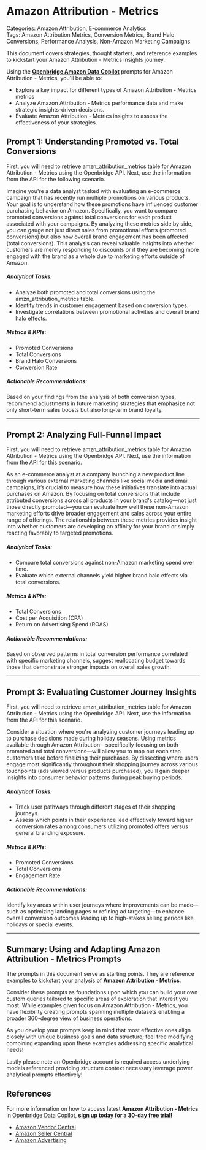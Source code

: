 # Amazon Attribution - Metrics

Categories: Amazon Attribution, E-commerce Analytics  
Tags: Amazon Attribution Metrics, Conversion Metrics, Brand Halo Conversions, Performance Analysis, Non-Amazon Marketing Campaigns

This document covers strategies, thought starters, and reference examples to kickstart your Amazon Attribution - Metrics insights journey.

Using the <a href="https://chatgpt.com/g/g-Sg4qP7r3v-openbridge-data-copilot" target="_blank"><strong>Openbridge Amazon Data Copilot</strong></a> prompts for Amazon Attribution - Metrics, you'll be able to:

- Explore a key impact for different types of Amazon Attribution - Metrics metrics
- Analyze Amazon Attribution - Metrics performance data and make strategic insights-driven decisions.
- Evaluate Amazon Attribution - Metrics insights to assess the effectiveness of your strategies.

## Prompt 1: Understanding Promoted vs. Total Conversions

First, you will need to retrieve amzn_attribution_metrics table for Amazon Attribution - Metrics using the Openbridge API. Next, use the information from the API for the following scenario. 

Imagine you're a data analyst tasked with evaluating an e-commerce campaign that has recently run multiple promotions on various products. Your goal is to understand how these promotions have influenced customer purchasing behavior on Amazon. Specifically, you want to compare promoted conversions against total conversions for each product associated with your campaigns. By analyzing these metrics side by side, you can gauge not just direct sales from promotional efforts (promoted conversions) but also how overall brand engagement has been affected (total conversions). This analysis can reveal valuable insights into whether customers are merely responding to discounts or if they are becoming more engaged with the brand as a whole due to marketing efforts outside of Amazon.

##### Analytical Tasks:
- Analyze both promoted and total conversions using the amzn_attribution_metrics table.
- Identify trends in customer engagement based on conversion types.
- Investigate correlations between promotional activities and overall brand halo effects.

##### Metrics & KPIs:
- Promoted Conversions
- Total Conversions
- Brand Halo Conversions
- Conversion Rate

##### Actionable Recommendations:
Based on your findings from the analysis of both conversion types, recommend adjustments in future marketing strategies that emphasize not only short-term sales boosts but also long-term brand loyalty.

---

## Prompt 2: Analyzing Full-Funnel Impact

First, you will need to retrieve amzn_attribution_metrics table for Amazon Attribution - Metrics using the Openbridge API. Next, use the information from the API for this scenario.

As an e-commerce analyst at a company launching a new product line through various external marketing channels like social media and email campaigns, it’s crucial to measure how these initiatives translate into actual purchases on Amazon. By focusing on total conversions that include attributed conversions across all products in your brand's catalog—not just those directly promoted—you can evaluate how well these non-Amazon marketing efforts drive broader engagement and sales across your entire range of offerings. The relationship between these metrics provides insight into whether customers are developing an affinity for your brand or simply reacting favorably to targeted promotions.

##### Analytical Tasks:
- Compare total conversions against non-Amazon marketing spend over time.
- Evaluate which external channels yield higher brand halo effects via total conversions.
  
##### Metrics & KPIs:
- Total Conversions
- Cost per Acquisition (CPA)
- Return on Advertising Spend (ROAS)

##### Actionable Recommendations:
Based on observed patterns in total conversion performance correlated with specific marketing channels, suggest reallocating budget towards those that demonstrate stronger impacts on overall sales growth.

---

## Prompt 3: Evaluating Customer Journey Insights

First, you will need to retrieve amzn_attribution_metrics table for Amazon Attribution - Metrics using the Openbridge API. Next, use the information from the API for this scenario.

Consider a situation where you're analyzing customer journeys leading up to purchase decisions made during holiday seasons. Using metrics available through Amazon Attribution—specifically focusing on both promoted and total conversions—will allow you to map out each step customers take before finalizing their purchases. By dissecting where users engage most significantly throughout their shopping journey across various touchpoints (ads viewed versus products purchased), you'll gain deeper insights into consumer behavior patterns during peak buying periods.

##### Analytical Tasks:
- Track user pathways through different stages of their shopping journeys.
- Assess which points in their experience lead effectively toward higher conversion rates among consumers utilizing promoted offers versus general branding exposure.

##### Metrics & KPIs:
- Promoted Conversions
- Total Conversions
- Engagement Rate

##### Actionable Recommendations:
Identify key areas within user journeys where improvements can be made—such as optimizing landing pages or refining ad targeting—to enhance overall conversion outcomes leading up to high-stakes selling periods like holidays or special events.

---

## Summary: Using and Adapting Amazon Attribution - Metrics Prompts  
The prompts in this document serve as starting points. They are reference examples to kickstart your analysis of **Amazon Attribution - Metrics**. 

Consider these prompts as foundations upon which you can build your own custom queries tailored to specific areas of exploration that interest you most. While examples given focus on Amazon Attribution - Metrics, you have flexibility creating prompts spanning multiple datasets enabling a broader 360-degree view of business operations.

As you develop your prompts keep in mind that most effective ones align closely with unique business goals and data structure; feel free modifying combining expanding upon these examples addressing specific analytical needs!

Lastly please note an Openbridge account is required access underlying models referenced providing structure context necessary leverage power analytical prompts effectively!

## References   
For more information on how to access latest **Amazon Attribution - Metrics** in <a href="https://chatgpt.com/g/g-Sg4qP7r3v-openbridge-data-copilot" target="_blank">Openbridge Data Copilot</a>, <a href="https://openbridge.com" target="_blank"><strong>sign up today for a 30-day free trial!</strong></a>

<ul>
<li><a href="https://www.openbridge.com/amazon-vendor-central/" target="_blank">Amazon Vendor Central</a></li>
<li><a href="https://www.openbridge.com/amazon-selling-partner/" target="_blank">Amazon Seller Central</a></li>
<li><a href="https://www.openbridge.com/amazon-advertising/" target="_blank">Amazon Advertising</a></li>
</ul>
